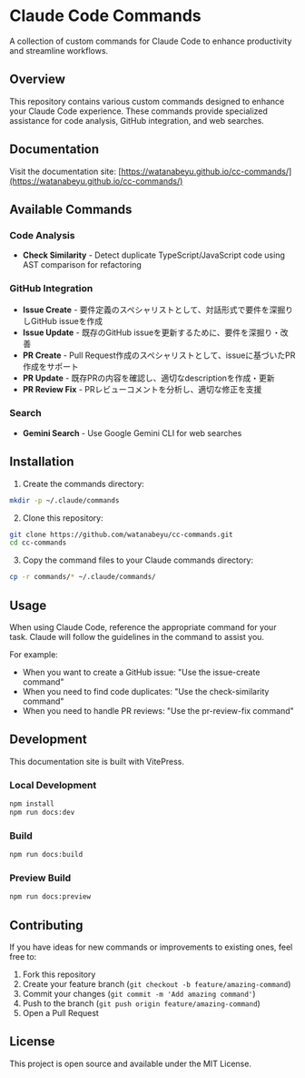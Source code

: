 # Claude Code Commands

A collection of custom commands for Claude Code to enhance productivity and streamline workflows.

## Overview

This repository contains various custom commands designed to enhance your Claude Code experience. These commands provide specialized assistance for code analysis, GitHub integration, and web searches.

## Documentation

Visit the documentation site: [https://watanabeyu.github.io/cc-commands/](https://watanabeyu.github.io/cc-commands/)

## Available Commands

### Code Analysis
- **Check Similarity** - Detect duplicate TypeScript/JavaScript code using AST comparison for refactoring

### GitHub Integration
- **Issue Create** - 要件定義のスペシャリストとして、対話形式で要件を深掘りしGitHub issueを作成
- **Issue Update** - 既存のGitHub issueを更新するために、要件を深掘り・改善
- **PR Create** - Pull Request作成のスペシャリストとして、issueに基づいたPR作成をサポート
- **PR Update** - 既存PRの内容を確認し、適切なdescriptionを作成・更新
- **PR Review Fix** - PRレビューコメントを分析し、適切な修正を支援

### Search
- **Gemini Search** - Use Google Gemini CLI for web searches

## Installation

1. Create the commands directory:
```bash
mkdir -p ~/.claude/commands
```

2. Clone this repository:
```bash
git clone https://github.com/watanabeyu/cc-commands.git
cd cc-commands
```

3. Copy the command files to your Claude commands directory:
```bash
cp -r commands/* ~/.claude/commands/
```

## Usage

When using Claude Code, reference the appropriate command for your task. Claude will follow the guidelines in the command to assist you.

For example:
- When you want to create a GitHub issue: "Use the issue-create command"
- When you need to find code duplicates: "Use the check-similarity command"
- When you need to handle PR reviews: "Use the pr-review-fix command"

## Development

This documentation site is built with VitePress.

### Local Development
```bash
npm install
npm run docs:dev
```

### Build
```bash
npm run docs:build
```

### Preview Build
```bash
npm run docs:preview
```

## Contributing

If you have ideas for new commands or improvements to existing ones, feel free to:

1. Fork this repository
2. Create your feature branch (`git checkout -b feature/amazing-command`)
3. Commit your changes (`git commit -m 'Add amazing command'`)
4. Push to the branch (`git push origin feature/amazing-command`)
5. Open a Pull Request

## License

This project is open source and available under the MIT License.